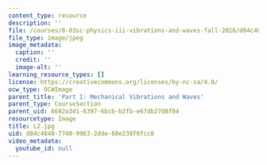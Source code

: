 ```yaml
---
content_type: resource
description: ''
file: /courses/8-03sc-physics-iii-vibrations-and-waves-fall-2016/d84c4840774099632dde60e238f0fcc8_L2.jpg
file_type: image/jpeg
image_metadata:
  caption: ''
  credit: ''
  image-alt: ''
learning_resource_types: []
license: https://creativecommons.org/licenses/by-nc-sa/4.0/
ocw_type: OCWImage
parent_title: 'Part I: Mechanical Vibrations and Waves'
parent_type: CourseSection
parent_uid: 6682a3d1-6397-6bcb-b2fb-e67db27d8f04
resourcetype: Image
title: L2.jpg
uid: d84c4840-7740-9963-2dde-60e238f0fcc8
video_metadata:
  youtube_id: null
---
```

